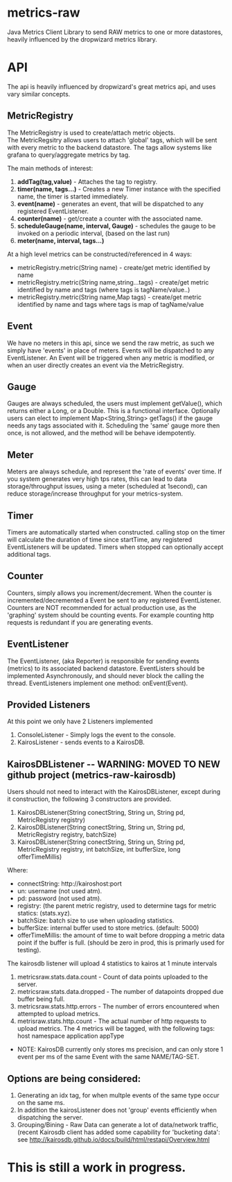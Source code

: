 # metrics-raw
Java Metrics Client Library to send RAW metrics to one or more datastores, heavily influenced by the dropwizard metrics library.

# API
The api is heavily influenced by dropwizard's great metrics api, and uses vary similar concepts.

## MetricRegistry
The MetricRegistry is used to create/attach metric objects.  
The MetricRegsitry allows users to attach 'global' tags, which will be sent with every metric to the backend datastore.
The tags allow systems like grafana to query/aggregate metrics by tag.

The main methods of interest:

1. **addTag(tag,value)** - Attaches the tag to registry.
2. **timer(name, tags...)**  - Creates a new Timer instance with the specified name, the timer is started immediately.
3. **event(name)** - generates an event, that will be dispatched to any registered EventListener.
4. **counter(name)** - get/create a counter with the associated name.
5. **scheduleGauge(name, interval, Gauge)** - schedules the gauge to be invoked on a periodic interval, (based on the last run)
6. **meter(name, interval, tags...)** 

At a high level metrics can be constructed/referenced in 4 ways:

* metricRegistry.metric(String name) - create/get metric identified by name
* metricRegistry.metric(String name,string...tags) - create/get metric identified by name and tags (where tags is tagName/value..)
* metricRegistry.metric(String name,Map tags) - create/get metric identified by name and tags where tags is map of tagName/value


## Event
We have no meters in this api, since we send the raw metric, as such we simply have 'events' in place of meters.
Events will be dispatched to any EventListener.  An Event will be triggered when any metric is modified, or when an user directly creates an event via the MetricRegistry.

## Gauge
Gauges are always scheduled, the users must implement getValue(), which returns either a Long, or a Double.  This is a functional interface.  Optionally users can elect to implement Map<String,String> getTags() if the gauge needs any tags associated with it.
Scheduling the 'same' gauge more then once, is not allowed, and the method will be behave idempotently.

## Meter
Meters are always schedule, and represent the 'rate of events' over time.  If you system generates very high tps rates, this can lead to data storage/throughput issues, using a meter (scheduled at 1second), can reduce storage/increase throughput for your metrics-system.


## Timer
Timers are automatically started when constructed.  calling stop on the timer will calculate the duration of time since startTime, any registered EventListeners will be updated.
Timers when stopped can optionally accept additional tags.

## Counter
Counters, simply allows you increment/decrement.  When the counter is incremented/decremented a Event be sent to any registered EventListener.  Counters are NOT recommended for actual production use, as the 'graphing' system should be counting events.
For example counting http requests is redundant if you are generating events.

## EventListener
The EventListener, (aka Reporter) is responsible for sending events (metrics) to its associated backend datastore.
EventListers should be implemented Asynchronously, and should never block the calling the thread.
EventListeners implement one method: onEvent(Event).

## Provided Listeners
At this point we only have 2 Listeners implemented

1. ConsoleListener - Simply logs the event to the console.
2. KairosListener - sends events to a KairosDB.

## KairosDBListener -- WARNING: MOVED TO NEW github project (metrics-raw-kairosdb)
Users should not need to interact with the KairosDBListener, except during it construction, the following 3 constructors are provided.

1. KairosDBListener(String conectString, String un, String pd, MetricRegistry registry)
2. KairosDBListener(String conectString, String un, String pd, MetricRegistry registry, batchSize)
3. KairosDBListener(String conectString, String un, String pd, MetricRegistry registry, int batchSize, int bufferSize, long offerTimeMillis)

Where: 
* connectString: http://kairoshost:port
* un: username (not used atm).
* pd: password (not used atm).
* registry: (the parent metric registry, used to determine tags for metric statics: (stats.xyz).
* batchSize: batch size to use when uploading statistics.
* bufferSize: internal buffer used to store metrics. (default: 5000)
* offerTimeMillis: the amount of time to wait before dropping a metric data point if the buffer is full.  (should be zero in prod, this is primarly used for testing).

The kairosdb listener will upload 4 statistics to kairos at 1 minute intervals
1. metricsraw.stats.data.count - Count of data points uploaded to the server.
2. metricsraw.stats.data.dropped - The number of datapoints dropped due buffer being full.
3. metricsraw.stats.http.errors - The number of errors encountered when attempted to upload metrics.
4. metrisraw.stats.http.count - The actual number of http requests to upload metrics.
The 4 metrics will be tagged, with the following tags:
host
namespace
application
appType


* NOTE: KairosDB currently only stores ms precision, and can only store 1 event per ms of the same Event with the same NAME/TAG-SET.  

## Options are being considered: 

1. Generating an idx tag, for when multple events of the same type occur on the same ms.
2. In addition the kairosListener does not 'group' events efficiently when dispatching the server.
3. Grouping/Bining - Raw Data can generate a lot of data/network traffic, (recent Kairosdb client has added some capability for 'bucketing data': see  http://kairosdb.github.io/docs/build/html/restapi/Overview.html

# This is still a work in progress.

